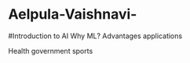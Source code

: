 # Aelpula-Vaishnavi-
#Introduction to AI 
Why ML?
Advantages 
applications

Health
government 
sports
